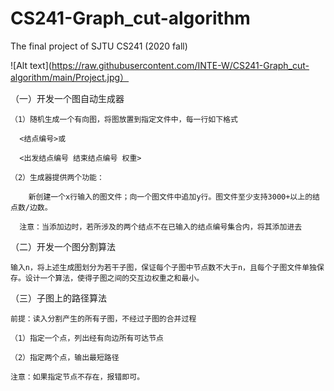 # CS241-Graph_cut-algorithm
The final project of SJTU CS241 (2020 fall)

![Alt text](https://raw.githubusercontent.com/INTE-W/CS241-Graph_cut-algorithm/main/Project.jpg）

（一）开发一个图自动生成器

    （1）随机生成一个有向图，将图放置到指定文件中，每一行如下格式
  
      <结点编号>或
  
      <出发结点编号 结束结点编号 权重>
  
    （2）生成器提供两个功能：
    
        新创建一个x行输入的图文件；向一个图文件中追加y行。图文件至少支持3000+以上的结点数/边数。
        
      注意：当添加边时，若所涉及的两个结点不在已输入的结点编号集合内，将其添加进去
      
  
（二）开发一个图分割算法

    输入n，将上述生成图划分为若干子图，保证每个子图中节点数不大于n，且每个子图文件单独保存。设计一个算法，使得子图之间的交互边权重之和最小。


（三）子图上的路径算法

    前提：读入分割产生的所有子图，不经过子图的合并过程
    
    （1）指定一个点，列出经有向边所有可达节点
    
    （2）指定两个点，输出最短路径
    
    注意：如果指定节点不存在，报错即可。
